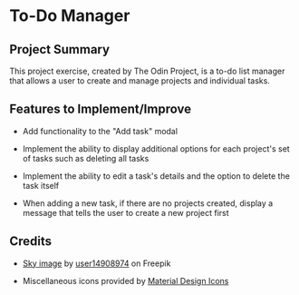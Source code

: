 # To-Do Manager

## Project Summary
This project exercise, created by The Odin Project, is a to-do list manager
that allows a user to create and manage projects and individual tasks.

## Features to Implement/Improve
* Add functionality to the "Add task" modal

* Implement the ability to display additional options for each project's set of tasks
  such as deleting all tasks

* Implement the ability to edit a task's details and the option to delete the task itself

* When adding a new task, if there are no projects created, display a message
  that tells the user to create a new project first
  
## Credits
* [Sky image](https://www.freepik.com/free-photo/colorful-cloudy-sky-sunset-gradient-color-sky-texture-abstract-nature-background-very-peri_22756562.htm#&position=10&from_view=author) by [user14908974](https://www.freepik.com/author/user14908974) on Freepik

* Miscellaneous icons provided by [Material Design Icons](https://pictogrammers.com/library/mdi/)